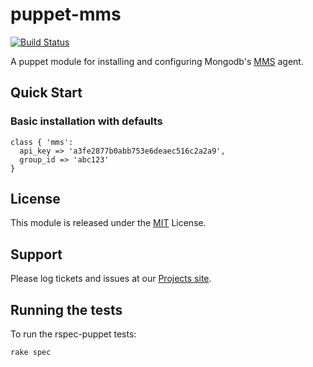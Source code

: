 puppet-mms
==========
[![Build Status](https://travis-ci.org/tystr/puppet-mms.png?branch=master)](https://travis-ci.org/tystr/puppet-mms)

A puppet module for installing and configuring Mongodb's [MMS](https://mms.mongodb.com) agent.


Quick Start
-----------

### Basic installation with defaults

```puppet
class { 'mms':
  api_key => 'a3fe2877b0abb753e6deaec516c2a2a9',
  group_id => 'abc123'
}
```

License
-------

This module is released under the [MIT](http://opensource.org/licenses/MIT) License.

Support
-------

Please log tickets and issues at our [Projects site](https://github.com/tystr/puppet-mms/issues).

Running the tests
-----------------

To run the rspec-puppet tests:

`rake spec`
